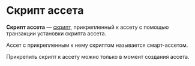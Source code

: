 # Скрипт ассета

**Скрипт ассета** — [скрипт](/blockchain/script.md), прикрепленный к ассету с помощью транзакции установки скрипта ассета.

Ассет с прикрепленным к нему скриптом называется смарт-ассетом.

Прикрепить скрипт к ассету можно только в момент создания ассета.